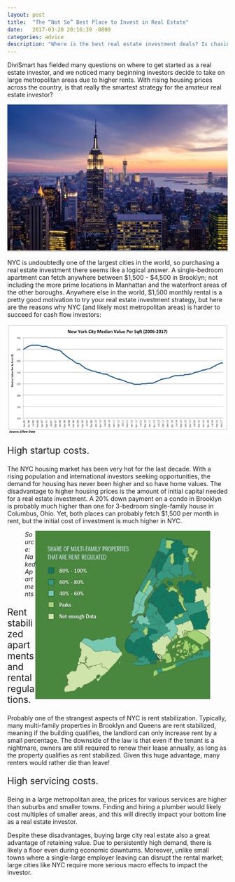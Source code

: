 ```yaml
---
layout: post
title:  "The “Not So” Best Place to Invest in Real Estate"
date:   2017-03-20 20:16:39 -0800
categories: advice
description: "Where is the best real estate investment deals? Is chasing high rents at metropolitan areas the best strategy? DiviSmart digs deep into the differences between investing across cities versus suburbs."
---
```


DiviSmart has fielded many questions on where to get started as a real estate investor, and we noticed many beginning investors decide to take on large metropolitan areas due to higher rents. With rising housing prices across the country, is that really the smartest strategy for the amateur real estate investor?

<center><img src="/assets/images/3.20.17/nyc_skyline.jpg" width="600" /></center>

NYC is undoubtedly one of the largest cities in the world, so purchasing a real estate investment there seems like a logical answer. A single-bedroom apartment can fetch anywhere between $1,500 - $4,500 in Brooklyn; not including the more prime locations in Manhattan and the waterfront areas of the other boroughs. Anywhere else in the world, $1,500 monthly rental is a pretty good motivation to try your real estate investment strategy, but here are the reasons why NYC (and likely most metropolitan areas) is harder to succeed for cash flow investors:

<img src="/assets/images/3.20.17/nyc-median-value.jpg" width="600" />

<p style="font-size:150%;">High startup costs.</p>

The NYC housing market has been very hot for the last decade.  With a rising population and international investors seeking opportunities, the demand for housing has never been higher and so have home values. The disadvantage to higher housing prices is the amount of initial capital needed for a real estate investment. A 20% down payment on a condo in Brooklyn is probably much higher than one for 3-bedroom single-family house in Columbus, Ohio. Yet, both places can probably fetch $1,500 per month in rent, but the initial cost of investment is much higher in NYC.

<figure>
<img src="/assets/images/3.20.17/rent-stabilization.png" width="400" style="float: right;" />
<figcaption><i>Source: Naked Apartments</i></figcaption>
</figure>

<p style="font-size:150%;">Rent stabilized apartments and rental regulations.</p>

Probably one of the strangest aspects of NYC is rent stabilization. Typically, many multi-family properties in Brooklyn and Queens are rent stabilized, meaning if the building qualifies, the landlord can only increase rent by a small percentage.  The downside of the law is that even if the tenant is a nightmare, owners are still required to renew their lease annually, as long as the property qualifies as rent stabilized. Given this huge advantage, many renters would rather die than leave!

<p style="font-size:150%;">High servicing costs.</p>

Being in a large metropolitan area, the prices for various services are higher than suburbs and smaller towns. Finding and hiring a plumber would likely cost multiples of smaller areas, and this will directly impact your bottom line as a real estate investor.

Despite these disadvantages, buying large city real estate also a great advantage of retaining value. Due to persistently high demand, there is likely a floor even during economic downturns. Moreover, unlike small towns where a single-large employer leaving can disrupt the rental market; large cities like NYC require more serious macro effects to impact the investor. 
